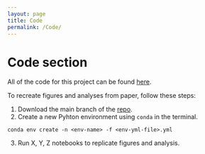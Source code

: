 ```yaml
---
layout: page
title: Code
permalink: /Code/
---
```


# Code section 

All of the code for this project can be found [here](https://github.com/tulimid1/what-is-covering-me/tree/main). 

To recreate figures and analyses from paper, follow these steps:

1. Download the main branch of the [repo](https://github.com/tulimid1/what-is-covering-me/tree/main).
2. Create a new Pyhton environment using `conda` in the terminal.

`conda env create -n <env-name> -f <env-yml-file>.yml`

3. Run X, Y, Z notebooks to replicate figures and analysis.  

